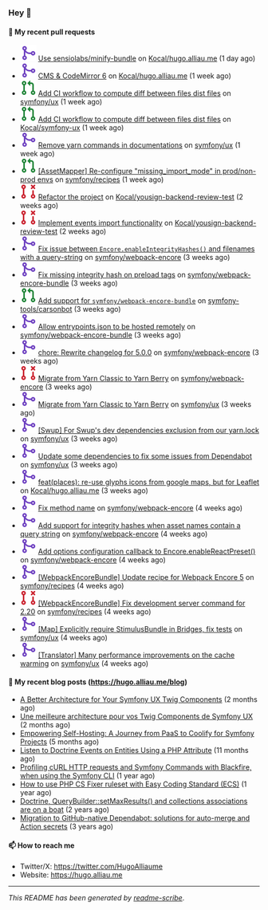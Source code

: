### Hey 👋

#### 👷 My recent pull requests

- ![](./assets/pr-merged.svg) [Use sensiolabs/minify-bundle](https://github.com/Kocal/hugo.alliau.me/pull/52) on [Kocal/hugo.alliau.me](https://github.com/Kocal/hugo.alliau.me) (1 day ago)
- ![](./assets/pr-merged.svg) [CMS &amp; CodeMirror 6](https://github.com/Kocal/hugo.alliau.me/pull/50) on [Kocal/hugo.alliau.me](https://github.com/Kocal/hugo.alliau.me) (1 week ago)
- ![](./assets/pr-open.svg) [Add CI workflow to compute diff between files dist files](https://github.com/symfony/ux/pull/2269) on [symfony/ux](https://github.com/symfony/ux) (1 week ago)
- ![](./assets/pr-open.svg) [Add CI workflow to compute diff between files dist files](https://github.com/Kocal/symfony-ux/pull/1) on [Kocal/symfony-ux](https://github.com/Kocal/symfony-ux) (1 week ago)
- ![](./assets/pr-merged.svg) [Remove yarn commands in documentations](https://github.com/symfony/ux/pull/2263) on [symfony/ux](https://github.com/symfony/ux) (1 week ago)
- ![](./assets/pr-open.svg) [[AssetMapper] Re-configure &#34;missing_import_mode&#34; in prod/non-prod envs](https://github.com/symfony/recipes/pull/1347) on [symfony/recipes](https://github.com/symfony/recipes) (1 week ago)
- ![](./assets/pr-closed.svg) [Refactor the project](https://github.com/Kocal/yousign-backend-review-test/pull/2) on [Kocal/yousign-backend-review-test](https://github.com/Kocal/yousign-backend-review-test) (2 weeks ago)
- ![](./assets/pr-closed.svg) [Implement events import functionality](https://github.com/Kocal/yousign-backend-review-test/pull/1) on [Kocal/yousign-backend-review-test](https://github.com/Kocal/yousign-backend-review-test) (2 weeks ago)
- ![](./assets/pr-merged.svg) [Fix issue between `Encore.enableIntegrityHashes()` and filenames with a query-string](https://github.com/symfony/webpack-encore/pull/1349) on [symfony/webpack-encore](https://github.com/symfony/webpack-encore) (3 weeks ago)
- ![](./assets/pr-merged.svg) [Fix missing integrity hash on preload tags](https://github.com/symfony/webpack-encore-bundle/pull/237) on [symfony/webpack-encore-bundle](https://github.com/symfony/webpack-encore-bundle) (3 weeks ago)
- ![](./assets/pr-open.svg) [Add support for `symfony/webpack-encore-bundle`](https://github.com/symfony-tools/carsonbot/pull/248) on [symfony-tools/carsonbot](https://github.com/symfony-tools/carsonbot) (3 weeks ago)
- ![](./assets/pr-merged.svg) [Allow entrypoints.json to be hosted remotely](https://github.com/symfony/webpack-encore-bundle/pull/236) on [symfony/webpack-encore-bundle](https://github.com/symfony/webpack-encore-bundle) (3 weeks ago)
- ![](./assets/pr-merged.svg) [chore: Rewrite changelog for 5.0.0](https://github.com/symfony/webpack-encore/pull/1348) on [symfony/webpack-encore](https://github.com/symfony/webpack-encore) (3 weeks ago)
- ![](./assets/pr-closed.svg) [Migrate from Yarn Classic to Yarn Berry](https://github.com/symfony/webpack-encore/pull/1347) on [symfony/webpack-encore](https://github.com/symfony/webpack-encore) (3 weeks ago)
- ![](./assets/pr-merged.svg) [Migrate from Yarn Classic to Yarn Berry](https://github.com/symfony/ux/pull/2222) on [symfony/ux](https://github.com/symfony/ux) (3 weeks ago)
- ![](./assets/pr-merged.svg) [[Swup] For Swup&#39;s dev dependencies exclusion from our yarn.lock](https://github.com/symfony/ux/pull/2221) on [symfony/ux](https://github.com/symfony/ux) (3 weeks ago)
- ![](./assets/pr-merged.svg) [Update some dependencies to fix some issues from Dependabot](https://github.com/symfony/ux/pull/2219) on [symfony/ux](https://github.com/symfony/ux) (3 weeks ago)
- ![](./assets/pr-merged.svg) [feat(places): re-use glyphs icons from google maps, but for Leaflet](https://github.com/Kocal/hugo.alliau.me/pull/49) on [Kocal/hugo.alliau.me](https://github.com/Kocal/hugo.alliau.me) (3 weeks ago)
- ![](./assets/pr-merged.svg) [Fix method name](https://github.com/symfony/webpack-encore/pull/1346) on [symfony/webpack-encore](https://github.com/symfony/webpack-encore) (4 weeks ago)
- ![](./assets/pr-merged.svg) [Add support for integrity hashes when asset names contain a query string](https://github.com/symfony/webpack-encore/pull/1345) on [symfony/webpack-encore](https://github.com/symfony/webpack-encore) (4 weeks ago)
- ![](./assets/pr-merged.svg) [Add options configuration callback to Encore.enableReactPreset()](https://github.com/symfony/webpack-encore/pull/1344) on [symfony/webpack-encore](https://github.com/symfony/webpack-encore) (4 weeks ago)
- ![](./assets/pr-merged.svg) [[WebpackEncoreBundle] Update recipe for Webpack Encore 5](https://github.com/symfony/recipes/pull/1341) on [symfony/recipes](https://github.com/symfony/recipes) (4 weeks ago)
- ![](./assets/pr-closed.svg) [[WebpackEncoreBundle] Fix development server command for 2.20](https://github.com/symfony/recipes/pull/1340) on [symfony/recipes](https://github.com/symfony/recipes) (4 weeks ago)
- ![](./assets/pr-merged.svg) [[Map] Explicitly require StimulusBundle in Bridges, fix tests](https://github.com/symfony/ux/pull/2207) on [symfony/ux](https://github.com/symfony/ux) (4 weeks ago)
- ![](./assets/pr-merged.svg) [[Translator] Many performance improvements on the cache warming](https://github.com/symfony/ux/pull/2206) on [symfony/ux](https://github.com/symfony/ux) (4 weeks ago)

#### 📜 My recent blog posts (https://hugo.alliau.me/blog)

- [A Better Architecture for Your Symfony UX Twig Components](https://hugo.alliau.me/blog/posts/a-better-architecture-for-your-symfony-ux-twig-components) (2 months ago)
- [Une meilleure architecture pour vos Twig Components de Symfony UX](https://hugo.alliau.me/blog/posts/une-meilleure-architecture-pour-vous-twig-components-de-symfony-ux) (2 months ago)
- [Empowering Self-Hosting: A Journey from PaaS to Coolify for Symfony Projects](https://hugo.alliau.me/blog/posts/empowering-self-hosting-a-journey-from-paas-to-coolify-for-symfony-projects) (5 months ago)
- [Listen to Doctrine Events on Entities Using a PHP Attribute](https://hugo.alliau.me/blog/posts/2023-11-12-listen-to-doctrine-events-on-entities-using-a-php-attribute) (11 months ago)
- [Profiling cURL HTTP requests and Symfony Commands with Blackfire, when using the Symfony CLI](https://hugo.alliau.me/blog/posts/2023-10-21-profiling-curl-http-requests-and-symfony-commands-with-blackfire-when-using-the-symfony-cli) (1 year ago)
- [How to use PHP CS Fixer ruleset with Easy Coding Standard (ECS)](https://hugo.alliau.me/blog/posts/2023-07-19-how-to-use-php-cs-fixer-ruleset-with-easy-coding-standard) (1 year ago)
- [Doctrine, QueryBuilder::setMaxResults() and collections associations are on a boat](https://hugo.alliau.me/blog/posts/2022-01-07-doctrine-querybuilder-setmaxresults-and-collections-associations-are-on-a-boat) (2 years ago)
- [Migration to GitHub-native Dependabot: solutions for auto-merge and Action secrets](https://hugo.alliau.me/blog/posts/2021-05-04-migration-to-github-native-dependabot-solutions-for-auto-merge-and-action-secrets) (3 years ago)

#### 📫 How to reach me

- Twitter/X: https://twitter.com/HugoAlliaume
- Website: https://hugo.alliau.me

---

_This README has been generated by [readme-scribe](https://github.com/muesli/readme-scribe/)_.

